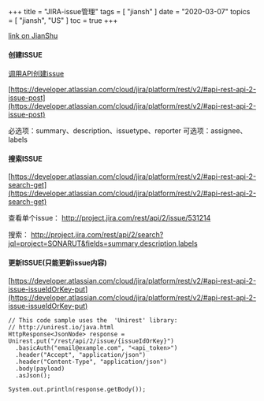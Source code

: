 +++
title = "JIRA-issue管理"
tags = [
    "jiansh"
]
date = "2020-03-07"
topics = [
    "jiansh",
    "US"
]
toc = true
+++



[link on JianShu](https://www.jianshu.com/p/213fbef7a9cc)

#### 创建ISSUE
[调用API创建issue](https://www.jianshu.com/p/ad0561577bb8)

[https://developer.atlassian.com/cloud/jira/platform/rest/v2/#api-rest-api-2-issue-post](https://developer.atlassian.com/cloud/jira/platform/rest/v2/#api-rest-api-2-issue-post)


必选项：summary、description、issuetype、reporter
可选项：assignee、labels

#### 搜索ISSUE
[https://developer.atlassian.com/cloud/jira/platform/rest/v2/#api-rest-api-2-search-get](https://developer.atlassian.com/cloud/jira/platform/rest/v2/#api-rest-api-2-search-get)

查看单个issue：
http://project.jira.com/rest/api/2/issue/531214

搜索：
http://project.jira.com/rest/api/2/search?jql=project=SONARUT&fields=summary,description,labels


#### 更新ISSUE(只能更新issue内容)
[https://developer.atlassian.com/cloud/jira/platform/rest/v2/#api-rest-api-2-issue-issueIdOrKey-put](https://developer.atlassian.com/cloud/jira/platform/rest/v2/#api-rest-api-2-issue-issueIdOrKey-put)

```
// This code sample uses the  'Unirest' library:
// http://unirest.io/java.html
HttpResponse<JsonNode> response = Unirest.put("/rest/api/2/issue/{issueIdOrKey}")
  .basicAuth("email@example.com", "<api_token>")
  .header("Accept", "application/json")
  .header("Content-Type", "application/json")
  .body(payload)
  .asJson();

System.out.println(response.getBody());
```

